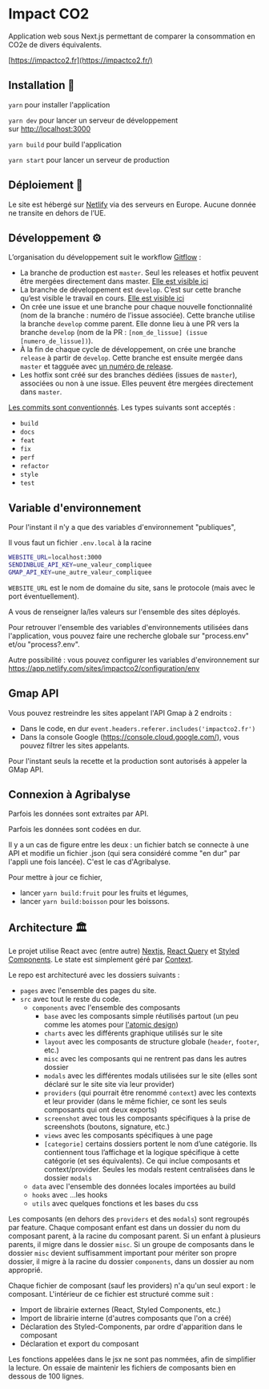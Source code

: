 # Impact CO2

Application web sous Next.js permettant de comparer la consommation en CO2e de divers équivalents.

[https://impactco2.fr](https://impactco2.fr/)

## Installation 💾

`yarn` pour installer l'application

`yarn dev` pour lancer un serveur de développement sur [http://localhost:3000](http://localhost:3000/)

`yarn build` pour build l'application

`yarn start` pour lancer un serveur de production

## Déploiement 🚀

Le site est hébergé sur [Netlify](https://www.netlify.com/) via des serveurs en Europe. Aucune donnée ne transite en dehors de l’UE.

## Développement ⚙️

L’organisation du développement suit le workflow [Gitflow](https://www.atlassian.com/fr/git/tutorials/comparing-workflows/gitflow-workflow) :

- La branche de production est `master`. Seul les releases et hotfix peuvent être mergées directement dans master. [Elle est visible ici](https://impactco2.fr/)
- La branche de développement est `develop`. C’est sur cette branche qu’est visible le travail en cours. [Elle est visible ici](https://develop--impactco2.netlify.app/)
- On crée une issue et une branche pour chaque nouvelle fonctionnalité (nom de la branche : numéro de l’issue associée). Cette branche utilise la branche `develop` comme parent. Elle donne lieu à une PR vers la branche `develop` (nom de la PR : `[nom_de_lissue] (issue [numero_de_lissue])`).
- À la fin de chaque cycle de développement, on crée une branche `release` à partir de `develop`. Cette branche est ensuite mergée dans `master` et tagguée avec [un numéro de release](https://semver.org/).
- Les hotfix sont créé sur des branches dédiées (issues de `master`), associées ou non à une issue. Elles peuvent être mergées directement dans `master`.

[Les commits sont conventionnés](https://www.conventionalcommits.org/en/v1.0.0/). Les types suivants sont acceptés :

- `build`
- `docs`
- `feat`
- `fix`
- `perf`
- `refactor`
- `style`
- `test`

## Variable d'environnement

Pour l'instant il n'y a que des variables d'environnement "publiques",

Il vous faut un fichier `.env.local` à la racine

```bash
WEBSITE_URL=localhost:3000
SENDINBLUE_API_KEY=une_valeur_compliquee
GMAP_API_KEY=une_autre_valeur_compliquee
```

`WEBSITE_URL` est le nom de domaine du site, sans le protocole (mais avec le port éventuellement).

A vous de renseigner la/les valeurs sur l'ensemble des sites déployés.

Pour retrouver l'ensemble des variables d'environnements utilisées dans l'application, vous pouvez faire une recherche globale sur "process.env" et/ou "process?.env".

Autre possibilité : vous pouvez configurer les variables d'environnement sur https://app.netlify.com/sites/impactco2/configuration/env

## Gmap API

Vous pouvez restreindre les sites appelant l'API Gmap à 2 endroits :

- Dans le code, en dur `event.headers.referer.includes('impactco2.fr')`
- Dans la console Google (https://console.cloud.google.com/), vous pouvez filtrer les sites appelants.

Pour l'instant seuls la recette et la production sont autorisés à appeler la GMap API.

## Connexion à Agribalyse

Parfois les données sont extraites par API.

Parfois les données sont codées en dur.

Il y a un cas de figure entre les deux : un fichier batch se connecte à une API et modifie un fichier .json (qui sera considéré comme "en dur" par l'appli une fois lancée). C'est le cas d'Agribalyse.

Pour mettre à jour ce fichier,

- lancer `yarn build:fruit` pour les fruits et légumes,
- lancer `yarn build:boisson` pour les boissons.

## Architecture 🏛️

Le projet utilise React avec (entre autre) [Nextjs](https://nextjs.org/), [React Query](https://tanstack.com/query/v4) et [Styled Components](https://styled-components.com/). Le state est simplement géré par [Context](https://react.dev/learn/passing-data-deeply-with-context).

Le repo est architecturé avec les dossiers suivants :

- `pages` avec l'ensemble des pages du site.
- `src` avec tout le reste du code.
  - `components` avec l'ensemble des composants
    - `base` avec les composants simple réutilisés partout (un peu comme les atomes pour [l'atomic design](https://atomicdesign.bradfrost.com/))
    - `charts` avec les différents graphique utilisés sur le site
    - `layout` avec les composants de structure globale (`header`, `footer`, etc.)
    - `misc` avec les composants qui ne rentrent pas dans les autres dossier
    - `modals` avec les différentes modals utilisées sur le site (elles sont déclaré sur le site site via leur provider)
    - `providers` (qui pourrait être renommé `context`) avec les contexts et leur provider (dans le même fichier, ce sont les seuls composants qui ont deux exports)
    - `screenshot` avec tous les composants spécifiques à la prise de screenshots (boutons, signature, etc.)
    - `views` avec les composants spécifiques à une page
    - `[categorie]` certains dossiers portent le nom d’une catégorie. Ils contiennent tous l’affichage et la logique spécifique à cette catégorie (et ses équivalents). Ce qui inclue composants et context/provider. Seules les modals restent centralisées dans le dossier `modals`
  - `data` avec l'ensemble des données locales importées au build
  - `hooks` avec ...les hooks
  - `utils` avec quelques fonctions et les bases du css

Les composants (en dehors des `providers` et des `modals`) sont regroupés par feature. Chaque composant enfant est dans un dossier du nom du composant parent, à la racine du composant parent. Si un enfant à plusieurs parents, il migre dans le dossier `misc`. Si un groupe de composants dans le dossier `misc` devient suffisamment important pour mériter son propre dossier, il migre à la racine du dossier `components`, dans un dossier au nom approprié.

Chaque fichier de composant (sauf les providers) n'a qu'un seul export : le composant.
L'intérieur de ce fichier est structuré comme suit :

- Import de librairie externes (React, Styled Components, etc.)
- Import de librairie interne (d'autres composants que l'on a créé)
- Déclaration des Styled-Components, par ordre d'apparition dans le composant
- Déclaration et export du composant

Les fonctions appelées dans le jsx ne sont pas nommées, afin de simplifier la lecture. On essaie de maintenir les fichiers de composants bien en dessous de 100 lignes.
